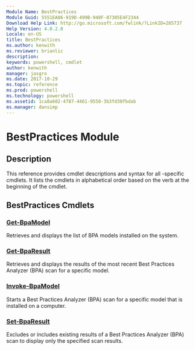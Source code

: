 ```yaml
---
Module Name: BestPractices
Module Guid: 5551EA86-919D-499B-948F-87305E4F2344
Download Help Link: http://go.microsoft.com/fwlink/?LinkID=285737
Help Version: 4.0.2.0
Locale: en-US
title: BestPractices
ms.author: kenwith
ms.reviewer: brianlic
description: 
keywords: powershell, cmdlet
author: kenwith
manager: jasgro
ms.date: 2017-10-29
ms.topic: reference
ms.prod: powershell
ms.technology: powershell
ms.assetid: 1ca8a602-4787-4461-9550-3b3fd30fbdab
ms.manager: dansimp
---
```


# BestPractices Module
## Description
This reference provides cmdlet descriptions and syntax for all -specific cmdlets. It lists the cmdlets in alphabetical order based on the verb at the beginning of the cmdlet.

## BestPractices Cmdlets
### [Get-BpaModel](./Get-BpaModel.md)
Retrieves and displays the list of BPA models installed on the system.

### [Get-BpaResult](./Get-BpaResult.md)
Retrieves and displays the results of the most recent Best Practices Analyzer (BPA) scan for a specific model.

### [Invoke-BpaModel](./Invoke-BpaModel.md)
Starts a Best Practices Analyzer (BPA) scan for a specific model that is installed on a computer.

### [Set-BpaResult](./Set-BpaResult.md)
Excludes or includes existing results of a Best Practices Analyzer (BPA) scan to display only the specified scan results.

